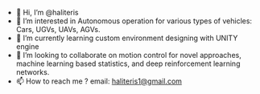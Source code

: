 - 👋 Hi, I’m @haliteris
- 👀 I’m interested in Autonomous operation for various types of vehicles: Cars, UGVs, UAVs, AGVs.
- 🌱 I’m currently learning custom environment designing with UNITY engine
- 💞️ I’m looking to collaborate on motion control for novel approaches, machine learning based statistics, and deep reinforcement learning networks.
- 📫 How to reach me ? email: haliteris1@gmail.com
